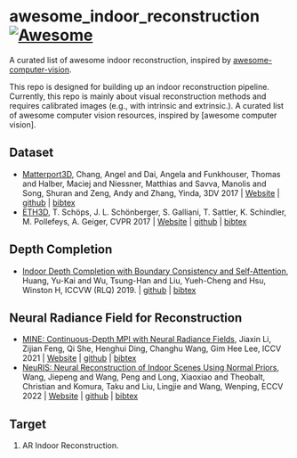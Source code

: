 # awesome_indoor_reconstruction [![Awesome](https://cdn.rawgit.com/sindresorhus/awesome/d7305f38d29fed78fa85652e3a63e154dd8e8829/media/badge.svg)](https://github.com/sindresorhus/awesome)
A curated list of awesome indoor reconstruction, inspired by [awesome-computer-vision](https://github.com/jbhuang0604/awesome-computer-vision).

This repo is designed for building up an indoor reconstruction pipeline. Currently, this repo is mainly about visual reconstruction methods and requires calibrated images (e.g., with intrinsic and extrinsic.). A curated list of awesome computer vision resources, inspired by [awesome computer vision].

## Dataset
- [Matterport3D](https://arxiv.org/abs/1709.06158), Chang, Angel and Dai, Angela and Funkhouser, Thomas and Halber, Maciej and Niessner, Matthias and Savva, Manolis and Song, Shuran and Zeng, Andy and Zhang, Yinda, 3DV 2017 | [Website](https://niessner.github.io/Matterport/) | [github](https://github.com/niessner/Matterport) | [bibtex](https://github.com/Haonan-DONG/awesome_indoor_reconstruction/blob/main/bib/matterport3d.txt)
- [ETH3D](https://www.eth3d.net/data/schoeps2017cvpr.pdf), T. Schöps, J. L. Schönberger, S. Galliani, T. Sattler, K. Schindler, M. Pollefeys, A. Geiger, CVPR 2017 | [Website](https://www.eth3d.net/) | [github](https://github.com/ETH3D/dataset-pipeline) | [bibtex](https://github.com/Haonan-DONG/awesome_indoor_reconstruction/blob/main/bib/eth3d.txt)

## Depth Completion
- [Indoor Depth Completion with Boundary Consistency and Self-Attention](https://arxiv.org/abs/1908.08344), Huang, Yu-Kai and Wu, Tsung-Han and Liu, Yueh-Cheng and Hsu, Winston H, ICCVW (RLQ) 2019. | [github](https://arxiv.org/abs/1908.08344) | [bibtex](https://github.com/Haonan-DONG/awesome_indoor_reconstruction/blob/main/bib/huang2019indoor.txt)


## Neural Radiance Field for Reconstruction
- [MINE: Continuous-Depth MPI with Neural Radiance Fields](https://arxiv.org/pdf/2103.14910v3.pdf), Jiaxin Li, Zijian Feng, Qi She, Henghui Ding, Changhu Wang, Gim Hee Lee, ICCV 2021 | [Website](https://vincentfung13.github.io/projects/nemi/) | [github](https://github.com/vincentfung13/MINE) | [bibtex](https://github.com/Haonan-DONG/awesome_indoor_reconstruction/blob/main/bib/mine.txt)
- [NeuRIS: Neural Reconstruction of Indoor Scenes Using Normal Priors](https://arxiv.org/abs/2206.13597), Wang, Jiepeng and Wang, Peng and Long, Xiaoxiao and Theobalt, Christian and Komura, Taku and Liu, Lingjie and Wang, Wenping, ECCV 2022 | [Website](https://jiepengwang.github.io/NeuRIS/) | [github](https://github.com/jiepengwang/NeuRIS) | [bibtex](https://github.com/Haonan-DONG/awesome_indoor_reconstruction/blob/main/bib/neuris.txt)


## Target
1. AR Indoor Reconstruction.
